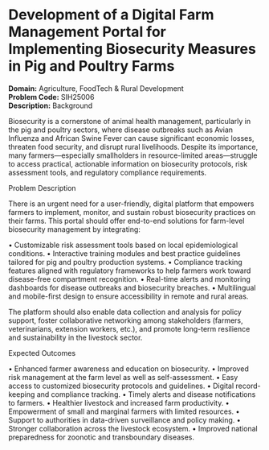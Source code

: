 # Development of a Digital Farm Management Portal for Implementing Biosecurity Measures in Pig and Poultry Farms
**Domain:** Agriculture, FoodTech & Rural Development  
**Problem Code:** SIH25006  
**Description:** Background

Biosecurity is a cornerstone of animal health management, particularly in the pig and poultry sectors, where disease outbreaks such as Avian Influenza and African Swine Fever can cause significant economic losses, threaten food security, and disrupt rural livelihoods. Despite its importance, many farmers—especially smallholders in resource-limited areas—struggle to access practical, actionable information on biosecurity protocols, risk assessment tools, and regulatory compliance requirements.

Problem Description

There is an urgent need for a user-friendly, digital platform that empowers farmers to implement, monitor, and sustain robust biosecurity practices on their farms. This portal should offer end-to-end solutions for farm-level biosecurity management by integrating:

• Customizable risk assessment tools based on local epidemiological conditions.
• Interactive training modules and best practice guidelines tailored for pig and poultry production systems.
• Compliance tracking features aligned with regulatory frameworks to help farmers work toward disease-free compartment recognition.
• Real-time alerts and monitoring dashboards for disease outbreaks and biosecurity breaches.
• Multilingual and mobile-first design to ensure accessibility in remote and rural areas.

The platform should also enable data collection and analysis for policy support, foster collaborative networking among stakeholders (farmers, veterinarians, extension workers, etc.), and promote long-term resilience and sustainability in the livestock sector.

Expected Outcomes

• Enhanced farmer awareness and education on biosecurity.
• Improved risk management at the farm level as well as self-assessment.
• Easy access to customized biosecurity protocols and guidelines.
• Digital record-keeping and compliance tracking.
• Timely alerts and disease notifications to farmers.
• Healthier livestock and increased farm productivity.
• Empowerment of small and marginal farmers with limited resources.
• Support to authorities in data-driven surveillance and policy making.
• Stronger collaboration across the livestock ecosystem.
• Improved national preparedness for zoonotic and transboundary diseases.